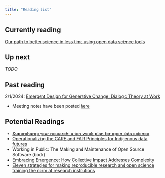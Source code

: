 ```yaml
---
title: "Reading list"
---
```


## Currently reading

[Our path to better science in less time using open data science tools](https://www.nature.com/articles/s41559-017-0160)


## Up next

_TODO_


## Past reading

2/1/2024:  [Emergent Design for Generative Change: Dialogic Theory at Work](https://peggyholman.com/wp-content/uploads/2023/03/ODReview_vol55_no1-Holman.pdf)
- Meeting notes have been posted [here](https://nsidc.github.io/open-science-reading-club/meetings/2024-02-01_kickoff/)


## Potential Readings

- [Supercharge your research: a ten-week plan for open data science](https://openscapes.github.io/supercharge-research/)
- [Operationalizing the CARE and FAIR Principles for Indigenous data futures](https://www.nature.com/articles/s41597-021-00892-0)
- Working in Public: The Making and Maintenance of Open Source Software (book)
- [Embracing Emergence: How Collective Impact Addresses Complexity](https://ssir.org/articles/entry/social_progress_through_collective_impact)
- [Eleven strategies for making reproducible research and open science training the norm at research institutions](https://elifesciences.org/articles/89736)
